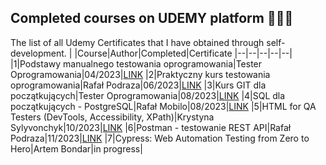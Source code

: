 ## Completed courses on UDEMY platform 👩🏻‍🎓
The list of all Udemy Certificates that I have obtained through self-development. 
|  |Course|Author|Completed|Certificate
|--|--|--|--|--|
|1|Podstawy manualnego testowania oprogramowania|Tester Oprogramowania|04/2023|[LINK](https://www.udemy.com/certificate/UC-a5a15448-75a3-43b2-9007-f9082643c0be/)
|2|Praktyczny kurs testowania oprogramowania|Rafał Podraza|06/2023|[LINK](https://www.udemy.com/certificate/UC-0d768115-2bd7-44b9-b669-88ecf0c7ec7e/)
|3|Kurs GIT dla początkujących|Tester Oprogramowania|08/2023|[LINK](https://www.udemy.com/certificate/UC-df602190-9d86-405c-94ce-3033af3af66e/)
|4|SQL dla początkujących - PostgreSQL|Rafał Mobilo|08/2023|[LINK](https://www.udemy.com/certificate/UC-adeb96c5-d9d9-4245-be78-82747af491f3/)
|5|HTML for QA Testers (DevTools, Accessibility, XPath)|Krystyna Sylyvonchyk|10/2023|[LINK](https://www.udemy.com/certificate/UC-73c38e44-9a04-46ec-8cb1-933559a434b9/)
|6|Postman - testowanie REST API|Rafał Podraza|11/2023|[LINK](https://www.udemy.com/certificate/UC-91f306fd-43d7-4527-bcff-3da96f13e4a1/)
|7|Cypress: Web Automation Testing from Zero to Hero|Artem Bondar|in progress|
